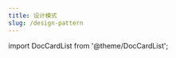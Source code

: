 ```yaml
---
title: 设计模式
slug: /design-pattern
---
```


import DocCardList from '@theme/DocCardList';

<DocCardList />
